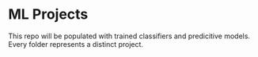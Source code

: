 # ML Projects

This repo will be populated with trained classifiers and predicitive models. Every folder represents a distinct project.
